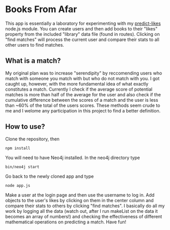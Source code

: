 Books From Afar
===============

This app is essentially a laboratory for experimenting with my <a href='http://github.com/incrediblesound/predict-likes'>predict-likes</a> node.js module. You can create users and then add books to their "likes" property from the included "library" data file (found in routes). Clicking on "find matches" will process the current user and compare their stats to all other users to find matches.

What is a match?
----------------

My original plan was to increase "serendipity" by reccomending users who match with someone you match with but who do not match with you. I got caught up, however, with the more fundamental idea of what exactly constitutes a match. Currently I check if the average score of potential matches is more than half of the average for the user and also check if the cumulative difference between the scores of a match and the user is less than ~60% of the total of the users scores. These methods seem crude to me and I welome any participation in this project to find a better definition. 

How to use?
-----------

Clone the repository, then

    npm install

You will need to have Neo4j installed. In the neo4j directory type

    bin/neo4j start

Go back to the newly cloned app and type

    node app.js

Make a user at the login page and then use the username to log in. Add objects to the user's likes by clicking on them in the center column and compare their stats to others by clicking "find matches". I basically do all my work by logging all the data (watch out, after I run makeList on the data it becomes an array of numbers!) and checking the effectiveness of different mathematical operations on predicting a match. Have fun!